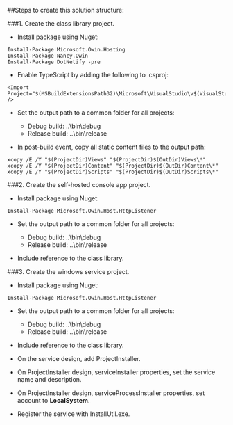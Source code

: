 ##Steps to create this solution structure:

###1. Create the class library project.

- Install package using Nuget:
```
Install-Package Microsoft.Owin.Hosting
Install-Package Nancy.Owin
Install-Package DotNetify -pre
```

- Enable TypeScript by adding the following to .csproj:
```
<Import Project="$(MSBuildExtensionsPath32)\Microsoft\VisualStudio\v$(VisualStudioVersion)\TypeScript\Microsoft.TypeScript.targets" /> 
```

- Set the output path to a common folder for all projects:
   - Debug build: ..\bin\debug
   - Release build: ..\bin\release

- In post-build event, copy all static content files to the output path:
```
xcopy /E /Y "$(ProjectDir)Views" "$(ProjectDir)$(OutDir)Views\*"
xcopy /E /Y "$(ProjectDir)Content" "$(ProjectDir)$(OutDir)Content\*"
xcopy /E /Y "$(ProjectDir)Scripts" "$(ProjectDir)$(OutDir)Scripts\*"
```

###2. Create the self-hosted console app project.

- Install package using Nuget:
```
Install-Package Microsoft.Owin.Host.HttpListener
```

- Set the output path to a common folder for all projects:
   - Debug build: ..\bin\debug
   - Release build: ..\bin\release

- Include reference to the class library.

###3. Create the windows service project.

- Install package using Nuget:
```
Install-Package Microsoft.Owin.Host.HttpListener
```

- Set the output path to a common folder for all projects:
   - Debug build: ..\bin\debug
   - Release build: ..\bin\release

- Include reference to the class library.

- On the service design, add ProjectInstaller.

- On ProjectInstaller design, serviceInstaller properties, set the service name and description.

- On ProjectInstaller design, serviceProcessInstaller properties, set account to **LocalSystem**.

- Register the service with InstallUtil.exe.


